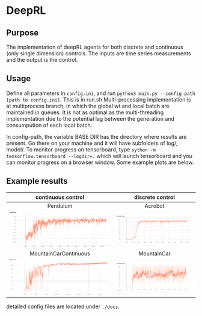 # DeepRL
## Purpose
The implementation of deepRL agents for both discrete and continuous (only single dimension) controls. The inputs are time series measurements and the output is the control. 

## Usage
Define all parameters in `config.ini`, and run `python3 main.py --config-path [path to config.ini]`. This is in run.sh
Multi-processing implementation is at multiprocess branch, in which the global wt and local batch are maintained in queues. It is not as optimal as the multi-threading implementation due to the potential lag between the generation and consumpution of each local batch.

In config-path, the variable BASE DIR has the directory where results are present. Go there on your machine and it will have subfolders of log/, model/.
To monitor progress on tensorboard, type `python -m tensorflow.tensorboard --logdir=.` which will launch tensorboard and you can monitor progress on a browser window. Some example plots are below.

## Example results
**continuous control**     | discrete control
:-------------------------:|:--------------------------:
Pendulum                   | Acrobot
![](./docs/pend.png)       | ![](./docs/acro.png)
MountainCarContinuous      | MountainCar
![](./docs/contcar.png)    | ![](./docs/car.png)



detailed config files are located under `./docs`.


